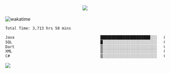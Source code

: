 <h1 align="center">
  <img src="https://readme-typing-svg.herokuapp.com/?font=Righteous&size=35&center=true&vCenter=true&width=500&height=70&duration=4000&lines=Hi!+%F0%9F%91%8B+I%27m+Ali%20Osman!;" />
</h1>


![wakatime](https://wakatime.com/share/@aliosmanoktar/3a8ffe71-6da4-4964-913b-2f09afbe53bf.svg?cache=none)
<!--START_SECTION:waka-->

```txt
Total Time: 3,713 hrs 58 mins

Java                                      ██████████████████████░░░   88.14 %
SQL                                       █░░░░░░░░░░░░░░░░░░░░░░░░   04.36 %
Dart                                      ▒░░░░░░░░░░░░░░░░░░░░░░░░   01.87 %
XML                                       ▒░░░░░░░░░░░░░░░░░░░░░░░░   01.30 %
C#                                        ▒░░░░░░░░░░░░░░░░░░░░░░░░   00.88 %
```

<!--END_SECTION:waka-->

<img src="https://profile-counter.glitch.me/aliosmanoktar/count.svg" />

